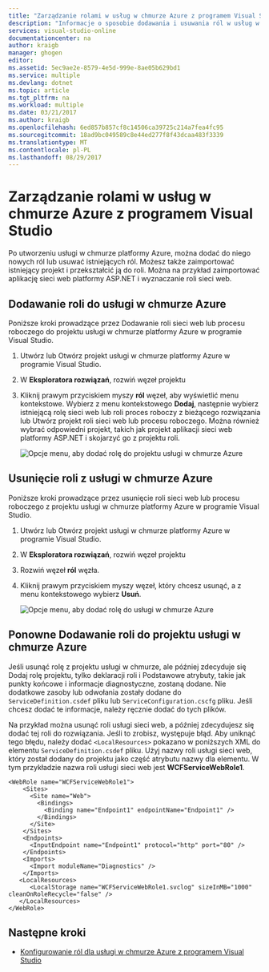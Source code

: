 ```yaml
---
title: "Zarządzanie rolami w usług w chmurze Azure z programem Visual Studio | Dokumentacja firmy Microsoft"
description: "Informacje o sposobie dodawania i usuwania ról w usług w chmurze Azure z programem Visual Studio."
services: visual-studio-online
documentationcenter: na
author: kraigb
manager: ghogen
editor: 
ms.assetid: 5ec9ae2e-8579-4e5d-999e-8ae05b629bd1
ms.service: multiple
ms.devlang: dotnet
ms.topic: article
ms.tgt_pltfrm: na
ms.workload: multiple
ms.date: 03/21/2017
ms.author: kraigb
ms.openlocfilehash: 6ed857b857cf8c14506ca39725c214a7fea4fc95
ms.sourcegitcommit: 18ad9bc049589c8e44ed277f8f43dcaa483f3339
ms.translationtype: MT
ms.contentlocale: pl-PL
ms.lasthandoff: 08/29/2017
---
```

# <a name="managing-roles-in-azure-cloud-services-with-visual-studio"></a>Zarządzanie rolami w usług w chmurze Azure z programem Visual Studio
Po utworzeniu usługi w chmurze platformy Azure, można dodać do niego nowych ról lub usuwać istniejących ról. Możesz także zaimportować istniejący projekt i przekształcić ją do roli. Można na przykład zaimportować aplikację sieci web platformy ASP.NET i wyznaczanie roli sieci web.

## <a name="adding-a-role-to-an-azure-cloud-service"></a>Dodawanie roli do usługi w chmurze Azure
Poniższe kroki prowadzące przez Dodawanie roli sieci web lub procesu roboczego do projektu usługi w chmurze platformy Azure w programie Visual Studio.

1. Utwórz lub Otwórz projekt usługi w chmurze platformy Azure w programie Visual Studio.

1. W **Eksploratora rozwiązań**, rozwiń węzeł projektu

1. Kliknij prawym przyciskiem myszy **ról** węzeł, aby wyświetlić menu kontekstowe. Wybierz z menu kontekstowego **Dodaj**, następnie wybierz istniejącą rolę sieci web lub roli proces roboczy z bieżącego rozwiązania lub Utwórz projekt roli sieci web lub procesu roboczego. Można również wybrać odpowiedni projekt, takich jak projekt aplikacji sieci web platformy ASP.NET i skojarzyć go z projektu roli.

    ![Opcje menu, aby dodać rolę do projektu usługi w chmurze Azure](media/vs-azure-tools-cloud-service-project-managing-roles/add-role.png)

## <a name="removing-a-role-from-an-azure-cloud-service"></a>Usunięcie roli z usługi w chmurze Azure
Poniższe kroki prowadzące przez usunięcie roli sieci web lub procesu roboczego z projektu usługi w chmurze platformy Azure w programie Visual Studio.

1. Utwórz lub Otwórz projekt usługi w chmurze platformy Azure w programie Visual Studio.

1. W **Eksploratora rozwiązań**, rozwiń węzeł projektu

1. Rozwiń węzeł **ról** węzła.

1. Kliknij prawym przyciskiem myszy węzeł, który chcesz usunąć, a z menu kontekstowego wybierz **Usuń**. 

    ![Opcje menu, aby dodać rolę do usługi w chmurze Azure](media/vs-azure-tools-cloud-service-project-managing-roles/remove-role.png)

## <a name="readding-a-role-to-an-azure-cloud-service-project"></a>Ponowne Dodawanie roli do projektu usługi w chmurze Azure
Jeśli usunąć rolę z projektu usługi w chmurze, ale później zdecyduje się Dodaj rolę projektu, tylko deklaracji roli i Podstawowe atrybuty, takie jak punkty końcowe i informacje diagnostyczne, zostaną dodane. Nie dodatkowe zasoby lub odwołania zostały dodane do `ServiceDefinition.csdef` pliku lub `ServiceConfiguration.cscfg` pliku. Jeśli chcesz dodać te informacje, należy ręcznie dodać do tych plików.

Na przykład można usunąć roli usługi sieci web, a później zdecydujesz się dodać tej roli do rozwiązania. Jeśli to zrobisz, występuje błąd. Aby uniknąć tego błędu, należy dodać `<LocalResources>` pokazano w poniższych XML do elementu `ServiceDefinition.csdef` pliku. Użyj nazwy roli usługi sieci web, który został dodany do projektu jako część atrybutu nazwy dla  **<LocalStorage>**  elementu. W tym przykładzie nazwa roli usługi sieci web jest **WCFServiceWebRole1**.

    <WebRole name="WCFServiceWebRole1">
        <Sites>
          <Site name="Web">
            <Bindings>
              <Binding name="Endpoint1" endpointName="Endpoint1" />
            </Bindings>
          </Site>
        </Sites>
        <Endpoints>
          <InputEndpoint name="Endpoint1" protocol="http" port="80" />
        </Endpoints>
        <Imports>
          <Import moduleName="Diagnostics" />
        </Imports>
       <LocalResources>
          <LocalStorage name="WCFServiceWebRole1.svclog" sizeInMB="1000" cleanOnRoleRecycle="false" />
       </LocalResources>
    </WebRole>

## <a name="next-steps"></a>Następne kroki
- [Konfigurowanie ról dla usługi w chmurze Azure z programem Visual Studio](vs-azure-tools-configure-roles-for-cloud-service.md)
